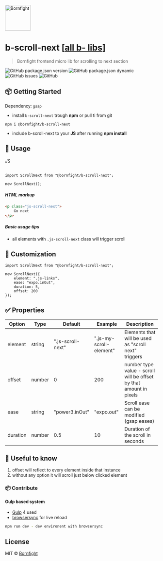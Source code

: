 <a href="http://www.bornfight.com">
<img width="84px" src="https://www.bornfight.com/wp-content/themes/bf/static/ui/BF-sign-dark.svg?" title="Bornfight" alt="Bornfight">
</a>

# b-scroll-next [[all b- libs](https://github.com/bornfight-studio/b-lib-archive/)]
> Bornfight frontend micro lib for scrolling to next section

![GitHub package.json version](https://img.shields.io/github/package-json/v/bornfight-studio/b-scroll-next?style=flat-square)
![GitHub package.json dynamic](https://img.shields.io/github/package-json/keywords/bornfight-studio/b-scroll-next?style=flat-square)
![GitHub issues](https://img.shields.io/github/issues/bornfight-studio/b-scroll-next?style=flat-square)
![GitHub](https://img.shields.io/github/license/bornfight-studio/b-scroll-next?style=flat-square)

## 📦 Getting Started

Dependency: `gsap`

- install `b-scroll-next` trough __npm__ or pull ti from git

```
npm i @bornfight/b-scroll-next
```

- include b-scroll-next to your __JS__ after running __npm install__

## 🔨️ Usage 
###### JS
``` JS
import ScrollNext from "@bornfight/b-scroll-next";

new ScrollNext();
```

##### HTML markup

```HTML
<p class="js-scroll-next">
    Go next
</p>
```

##### Basic usage tips
- all elements with `.js-scroll-next` class will trigger scroll
     
## 💎 Customization

``` JS
import ScrollNext from "@bornfight/b-scroll-next";

new ScrollNext({
    element: ".js-links",
    ease: "expo.inOut",
    duration: 5,
    offset: 200
});
```

## ✅ Properties

Option | Type | Default | Example | Description
------ | ---- | ------- | ------- | -----------
element | string | ".js-scroll-next" | ".js-my-scroll-element" | Elements that will be used as "scroll next" triggers   
offset | number | 0 | 200 | number type value - scroll will be offset by that amount in pixels  
ease | string | "power3.inOut" | "expo.out" | Scroll ease can be modified (gsap eases) 
duration | number | 0.5 | 10 | Duration of the scroll in seconds  

## 🚀 Useful to know

1. offset will reflect to every element inside that instance
2. without any option it will scroll just below clicked element
   
### 📦 Contribute

#### Gulp based system 
 - [Gulp](https://gulpjs.com/) 4 used
 - [browsersync](https://browsersync.io/) for live reload
 
```bash
npm run dev - dev environent with browsersync
```

## License

MIT © [Bornfight](https://www.bornfight.com)
